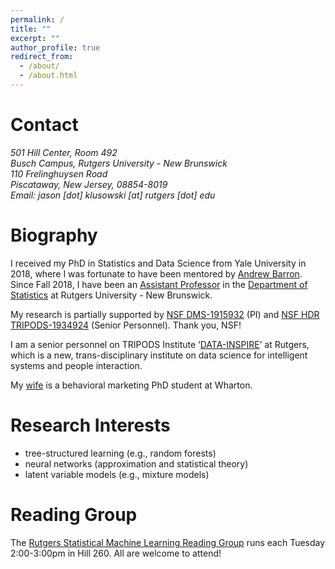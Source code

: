 ```yaml
---
permalink: /
title: ""
excerpt: ""
author_profile: true
redirect_from: 
  - /about/
  - /about.html
---
```


Contact
======

<address>
 501 Hill Center, Room 492 <br />
 Busch Campus, Rutgers University - New Brunswick <br />
 110 Frelinghuysen Road <br />
 Piscataway, New Jersey, 08854-8019 <br />
 Email: jason [dot] klusowski [at] rutgers [dot] edu
</address>

Biography
======

I received my PhD in Statistics and Data Science from Yale University in 2018, where I was fortunate to have been mentored by [Andrew Barron](http://www.stat.yale.edu/~arb4/). Since Fall 2018, I have been an [Assistant Professor](https://statistics.rutgers.edu/people-pages/faculty/people/130-faculty/396-jason-m-klusowski) in the [Department of Statistics](http://statistics.rutgers.edu/) at Rutgers University - New Brunswick.

My research is partially supported by [NSF DMS-1915932](https://www.nsf.gov/awardsearch/showAward?AWD_ID=1915932) (PI) and [NSF HDR TRIPODS-1934924](https://www.nsf.gov/awardsearch/showAward?AWD_ID=1934924) (Senior Personnel). Thank you, NSF!

I am a senior personnel on TRIPODS Institute ‘[DATA-INSPIRE](http://robotics.cs.rutgers.edu/data-inspire/)’ at Rutgers, which is a new, trans-disciplinary institute on data science for intelligent systems and people interaction.

My [wife](https://marketing.wharton.upenn.edu/profile/jwkk/) is a behavioral marketing PhD student at Wharton.

Research Interests
======

* tree-structured learning (e.g., random forests)
* neural networks (approximation and statistical theory)
* latent variable models (e.g., mixture models)

Reading Group
======

The [Rutgers Statistical Machine Learning Reading Group](http://nineisprime.github.io/sml_reading/) runs each Tuesday 2:00-3:00pm in Hill 260. All are welcome to attend!
